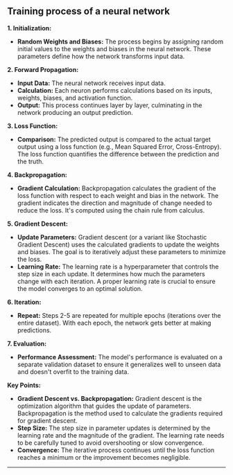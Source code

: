 ## Training process of a neural network

**1. Initialization:**

* **Random Weights and Biases:** The process begins by assigning random initial values to the weights and biases in the neural network. These parameters define how the network transforms input data.

**2. Forward Propagation:**

* **Input Data:** The neural network receives input data.
* **Calculation:** Each neuron performs calculations based on its inputs, weights, biases, and activation function.
* **Output:** This process continues layer by layer, culminating in the network producing an output prediction.

**3. Loss Function:**

* **Comparison:** The predicted output is compared to the actual target output using a loss function (e.g., Mean Squared Error, Cross-Entropy). The loss function quantifies the difference between the prediction and the truth.

**4. Backpropagation:**

* **Gradient Calculation:** Backpropagation calculates the gradient of the loss function with respect to each weight and bias in the network. The gradient indicates the direction and magnitude of change needed to reduce the loss. It's computed using the chain rule from calculus.

**5. Gradient Descent:**

* **Update Parameters:** Gradient descent (or a variant like Stochastic Gradient Descent) uses the calculated gradients to update the weights and biases. The goal is to iteratively adjust these parameters to minimize the loss.
* **Learning Rate:** The learning rate is a hyperparameter that controls the step size in each update. It determines how much the parameters change with each iteration. A proper learning rate is crucial to ensure the model converges to an optimal solution.

**6. Iteration:**

* **Repeat:** Steps 2-5 are repeated for multiple epochs (iterations over the entire dataset). With each epoch, the network gets better at making predictions.

**7. Evaluation:**

* **Performance Assessment:**  The model's performance is evaluated on a separate validation dataset to ensure it generalizes well to unseen data and doesn't overfit to the training data.

**Key Points:**

* **Gradient Descent vs. Backpropagation:** Gradient descent is the optimization algorithm that guides the update of parameters. Backpropagation is the method used to calculate the gradients required for gradient descent.
* **Step Size:**  The step size in parameter updates is determined by the learning rate and the magnitude of the gradient. The learning rate needs to be carefully tuned to avoid overshooting or slow convergence.
* **Convergence:** The iterative process continues until the loss function reaches a minimum or the improvement becomes negligible.

---
